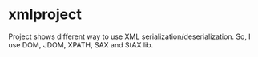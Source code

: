 # xmlproject
Project shows different way to use XML serialization/deserialization. So, I use DOM, JDOM, XPATH, SAX and StAX lib.
